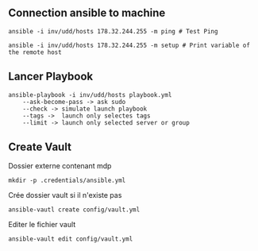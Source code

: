 ## Connection ansible to machine
    ansible -i inv/udd/hosts 178.32.244.255 -m ping # Test Ping

    ansible -i inv/udd/hosts 178.32.244.255 -m setup # Print variable of the remote host

## Lancer Playbook
    ansible-playbook -i inv/udd/hosts playbook.yml
        --ask-become-pass -> ask sudo
        --check -> simulate launch playbook
        --tags ->  launch only selectes tags
        --limit -> launch only selected server or group

## Create Vault
Dossier externe contenant mdp

    mkdir -p .credentials/ansible.yml

Crée dossier vault si il n'existe pas

    ansible-vautl create config/vault.yml

Editer le fichier vault

    ansible-vault edit config/vault.yml
